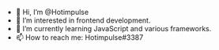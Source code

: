 - 👋 Hi, I’m @Hotimpulse
- 👀 I’m interested in frontend development.
- 🌱 I’m currently learning JavaScript and various frameworks.
- 📫 How to reach me:
Hotimpulse#3387 

<!---
Hotimpulse/Hotimpulse is a ✨ special ✨ repository because its `README.md` (this file) appears on your GitHub profile.
You can click the Preview link to take a look at your changes.
--->

